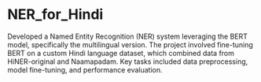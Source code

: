 # NER_for_Hindi
Developed a Named Entity Recognition (NER) system leveraging the BERT model, specifically the multilingual version. The project involved fine-tuning BERT on a custom Hindi language dataset, which combined data from HiNER-original and Naamapadam. Key tasks included data preprocessing, model fine-tuning, and performance evaluation.
